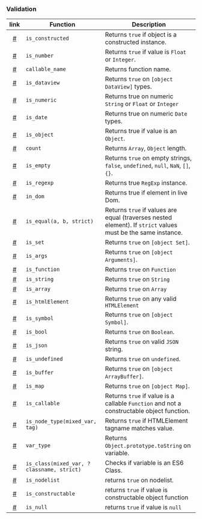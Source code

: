 ### Validation

| link   | Function                                  | Description                                                                                                  |
|:---:|-------------------------------------------|--------------------------------------------------------------------------------------------------------------|
| <a href="#is_constructed" class="js-waypoint-trigger">#</a> | `is_constructed`                          | Returns `true` if object is a constructed instance.                                                          |
| <a href="#is_number" class="js-waypoint-trigger">#</a> | `is_number`                               | Returns `true` if value is `Float` or `Integer`.                                                             |
| <a href="#callable_name" class="js-waypoint-trigger">#</a> | `callable_name`                           | Returns function name.                                                                                       |
| <a href="#is_dataview" class="js-waypoint-trigger">#</a> | `is_dataview`                             | Returns `true` on `[object DataView]` types.                                                                 |
| <a href="#is_numeric" class="js-waypoint-trigger">#</a> | `is_numeric`                              | Returns true on numeric `String` or `Float` or `Integer`                                                     |
| <a href="#is_date" class="js-waypoint-trigger">#</a> | `is_date`                                 | Returns true on numeric `Date` types.                                                                        |
| <a href="#is_object" class="js-waypoint-trigger">#</a> | `is_object`                               | Returns true if value is an `Object`.                                                                        |
| <a href="#count" class="js-waypoint-trigger">#</a> | `count`                                   | Returns `Array`, `Object` length.                                                                            |
| <a href="#is_empty" class="js-waypoint-trigger">#</a> | `is_empty`                                | Returns `true` on empty strings, `false`, `undefined`, `null`, `NaN`, `[]`, `{}`.                            |
| <a href="#is_regexp" class="js-waypoint-trigger">#</a> | `is_regexp`                               | Returns true `RegExp` instance.                                                                              |
| <a href="#in_dom" class="js-waypoint-trigger">#</a> | `in_dom`                                  | Returns true if element in live Dom.                                                                         |
| <a href="#is_equal(a," class="js-waypoint-trigger">#</a> | `is_equal(a, b, strict)`                  | Returns `true` if values are equal (traverses nested element). If `strict` values must be the same instance. |
| <a href="#is_set" class="js-waypoint-trigger">#</a> | `is_set`                                  | Returns `true` on `[object Set]`.                                                                            |
| <a href="#is_args" class="js-waypoint-trigger">#</a> | `is_args`                                 | Returns `true` on `[object Arguments]`.                                                                      |
| <a href="#is_function" class="js-waypoint-trigger">#</a> | `is_function`                             | Returns `true` on `Function`                                                                                 |
| <a href="#is_string" class="js-waypoint-trigger">#</a> | `is_string`                               | Returns `true` on `String`                                                                                   |
| <a href="#is_array" class="js-waypoint-trigger">#</a> | `is_array`                                | Returns `true` on `Array`                                                                                    |
| <a href="#is_htmlElement" class="js-waypoint-trigger">#</a> | `is_htmlElement`                          | Returns `true` on any valid `HTMLElement`                                                                    |
| <a href="#is_symbol" class="js-waypoint-trigger">#</a> | `is_symbol`                               | Returns `true` on `[object Symbol]`.                                                                         |
| <a href="#is_bool" class="js-waypoint-trigger">#</a> | `is_bool`                                 | Returns `true` on `Boolean`.                                                                                 |
| <a href="#is_json" class="js-waypoint-trigger">#</a> | `is_json`                                 | Returns `true` on valid `JSON` string.                                                                       |
| <a href="#is_undefined" class="js-waypoint-trigger">#</a> | `is_undefined`                            | Returns `true` on `undefined`.                                                                               |
| <a href="#is_buffer" class="js-waypoint-trigger">#</a> | `is_buffer`                               | Returns `true` on `[object ArrayBuffer]`.                                                                    |
| <a href="#is_map" class="js-waypoint-trigger">#</a> | `is_map`                                  | Returns `true` on `[object Map]`.                                                                            |
| <a href="#is_callable" class="js-waypoint-trigger">#</a> | `is_callable`                             | Returns `true` if value is a callable `Function` and not a constructable object function.                    |
| <a href="#is_node_type(mixed_var," class="js-waypoint-trigger">#</a> | `is_node_type(mixed_var, tag)`            | Returns `true` if HTMLElement tagname matches value.                                                         |
| <a href="#var_type" class="js-waypoint-trigger">#</a> | `var_type`                                | Returns `Object.prototype.toString` on variable.                                                             |
| <a href="#is_class(mixed_var," class="js-waypoint-trigger">#</a> | `is_class(mixed_var, ?classname, strict)` | Checks if variable is an ES6 Class.                                                                          |
| <a href="#is_nodelist" class="js-waypoint-trigger">#</a> | `is_nodelist`                             | returns `true` on nodelist.                                                                                  |
| <a href="#is_constructable" class="js-waypoint-trigger">#</a> | `is_constructable`                        | returns `true` if value is constructable object function                                                     |
| <a href="#is_null" class="js-waypoint-trigger">#</a> | `is_null`                                 | returns `true` if value is `null`                                                                            |
